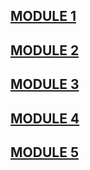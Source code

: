 ## [MODULE 1](https://narikodanhridul.github.io/Coursera-peerGraded-assignments/module-3%20peer%20assignment/index.html)
## [MODULE 2](https://narikodanhridul.github.io/Coursera-peerGraded-assignments/module-3%20peer%20assignment/index.html)
## [MODULE 3](https://narikodanhridul.github.io/Coursera-peerGraded-assignments/module-3%20peer%20assignment/index.html)
## [MODULE 4](https://narikodanhridul.github.io/Coursera-peerGraded-assignments/module-3%20peer%20assignment/index.html)
## [MODULE 5](https://narikodanhridul.github.io/Coursera-peerGraded-assignments/module-3%20peer%20assignment/index.html)

